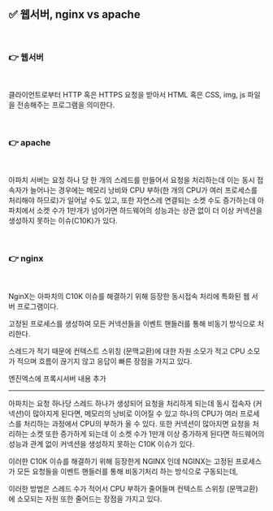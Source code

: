 ## ✅ 웹서버, nginx vs apache

<br>

### 👉 웹서버

<br>

클라이언트로부터 HTTP 혹은 HTTPS 요청을 받아서 HTML 혹은 CSS, img, js 파일을 전송해주는 프로그램을 의미한다.

<br>

### 👉 apache

<br>

아파치 서버는 요청 하나 당 한 개의 스레드를 만들어서 요청을 처리하는데 이는 동시 접속자가 늘어나는 경우에는 메모리 낭비와 CPU 부하(한 개의 CPU가 여러 프로세스를 처리해야 하므로)가 일어날 수도 있고, 또한 자연스레 연결되는 소켓 수도 증가하는데 아파치에서 소켓 수가 1만개가 넘어가면 하드웨어의 성능과는 상관 없이 더 이상 커넥션을 생성하지 못하는 이슈(C10K)가 있다.

<br>

### 👉 nginx

<br>

NginX는 아파치의 C10K 이슈를 해결하기 위해 등장한 동시접속 처리에 특화된 웹 서버 프로그램이다. 

고정된 프로세스를 생성하여 모든 커넥션들을 이벤트 핸들러를 통해 비동기 방식으로 처리한다.

스레드가 적기 때문에 컨텍스트 스위칭 (문맥교환)에 대한 자원 소모가 적고 CPU 소모가 적으며 흐름이 끊기지 않고 응답이 빠른 장점을 가지고 있다.


엔진엑스에 프록시서버 내용 추가

***


아파치는 요청 하나당 스레드 하나가 생성되어 요청을 처리하게 되는데 동시 접속자 (커넥션)이 많아지게 된다면, 메모리의 낭비로 이어질 수 있고 하나의 CPU가 여러 프로세스를 처리하는 과정에서 CPU의 부하가 올 수 있다. 또한 커넥션이 많아지면 요청을 처리하는 소켓 또한 증가하게 되는데 이 소켓 수가 1만개 이상 증가하게 된다면 하드웨어의 성능과 관계 없이 커넥션을 생성하지 못하는 C10K 이슈가 있다.

이러한 C10K 이슈를 해결하기 위해 등장한게 NGINX 인데 NGINX는 고정된 프로세스가 모든 요청들을 이벤트 핸들러를 통해 비동기처리 하는 방식으로 구동되는데,

이러한 방법은 스레드 수가 적어서 CPU 부하가 줄어들며 컨텍스트 스위칭 (문맥교환)에 소모되는 자원 또한 줄어드는 장점을 가지고 있다.